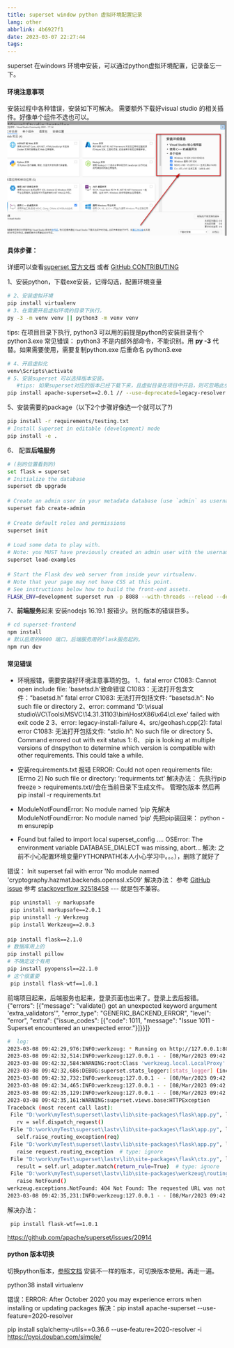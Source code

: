 ```yaml
---
title: superset window python 虚拟环境配置记录
lang: other
abbrlink: 4b6927f1
date: 2023-03-07 22:27:44
tags:
---
```


superset 在windows 环境中安装，可以通过python虚拟环境配置，记录备忘一下。

#### **环境注意事项**
安装过程中各种错误，安装如下可解决。
需要额外下载好visual studio 的相关插件。好像单个组件不选也可以。![详情如图](../../images/superset_20230304172137.jpg)
<!-- more -->
#### **具体步骤：**
详细可以查看[superset 官方文档](https://superset.apache.org/docs/installation/installing-superset-from-scratch) 或者 [GitHub CONTRIBUTING](https://github.com/apache/superset/blob/master/CONTRIBUTING.md#documentation)

1、安装python，下载exe安装，记得勾选，配置环境变量
```bash
# 2、安装虚拟环境 
pip install virtualenv 
# 3、在需要开启虚拟环境的目录下执行。
py -3 -m venv venv || python3 -m venv venv 
```
  tips: 在项目目录下执行, python3 可以用的前提是python的安装目录有个python3.exe
  常见错误： python3 不是内部外部命令，不能识别。用 **py -3** 代替。如果需要使用，需要复制python.exe 后重命名 python3.exe
```bash
# 4、开启虚拟化
venv\Scripts\activate 
# 5、安装superset 可以选择版本安装。
   #tips: 如果superset对应的版本已经下载下来，且虚拟目录在项目中开启，则可忽略此步骤。
pip install apache-superset==2.0.1 // --use-deprecated=legacy-resolver
```
5、安装需要的package（以下2个步骤好像选一个就可以了?)
```bash
pip install -r requirements/testing.txt
# Install Superset in editable (development) mode
pip install -e .
```
6、 配置**后端服务**
```bash
# (别的位置看到的)
set flask = superset 
# Initialize the database
superset db upgrade

# Create an admin user in your metadata database (use `admin` as username to be able to load the examples)
superset fab create-admin

# Create default roles and permissions
superset init

# Load some data to play with.
# Note: you MUST have previously created an admin user with the username `admin` for this command to work.
superset load-examples

# Start the Flask dev web server from inside your virtualenv.
# Note that your page may not have CSS at this point.
# See instructions below how to build the front-end assets.
FLASK_ENV=development superset run -p 8088 --with-threads --reload --debugger
```
7、**前端服务**起来
 安装nodejs 16.19.1 报错少。别的版本的错误巨多。
 ```bash
 # cd superset-frontend
 npm install 
 # 默认启用的9000 端口，后端服务用的flask服务起的。
 npm run dev 
 ````


#### 常见错误
+ 环境报错，需要安装好环境注意事项的包。
1、fatal error C1083: Cannot open include file: 'basetsd.h'致命错误 C1083：无法打开包含文件：“basetsd.h”
fatal error C1083: 无法打开包括文件: “basetsd.h”: No such file or directory
2、error: command 'D:\\visual studio\\VC\\Tools\\MSVC\\14.31.31103\\bin\\HostX86\\x64\\cl.exe' failed with exit code 2
3、error: legacy-install-failure
4、src/geohash.cpp(2): fatal error C1083: 无法打开包括文件: “stdio.h”: No such file or directory
5、Command errored out with exit status 1:
6、 pip is looking at multiple versions of dnspython to determine which version is compatible with other requirements. This could take a while.


+ 安装requirements.txt 报错
ERROR: Could not open requirements file: [Errno 2] No such file or directory: ‘requirments.txt’
解决办法：
  先执行pip freeze > requirements.txt//会在当前目录下生成文件。 管理包版本
  然后再pip install -r requirements.txt


+ ModuleNotFoundError: No module named ‘pip
先解决 ModuleNotFoundError: No module named ‘pip‘
先把pip装回来：
python -m ensurepip

+ Found but failed to import local superset_config
....
OSError: The environment variable DATABASE_DIALECT was missing, abort...
解决:
 之前不小心配置环境变量PYTHONPATH(本人小心学习中。。。），删除了就好了

错误：
Init superset fail with error 'No module named 'cryptography.hazmat.backends.openssl.x509'
解决办法： 参考 [GitHub issue](https://github.com/apache/superset/issues/22571)
参考 [stackoverflow 32518458](https://stackoverflow.com/questions/32518458/importerror-no-module-named-cryptography-hazmat-bindings-openssl)
--- 就是包不兼容。

```bash
 pip uninstall -y markupsafe
 pip install markupsafe==2.0.1
 pip uninstall -y Werkzeug
 pip install Werkzeug==2.0.3

pip install flask==2.1.0
# 数据库用上的 
pip install pillow
# 不确定这个有用
pip install pyopenssl==22.1.0
# 这个很重要
 pip install flask-wtf==1.0.1 
```


  前端项目起来，后端服务也起来，登录页面也出来了。登录上去后报错。
 {"errors": [{"message": "validate() got an unexpected keyword argument 'extra_validators'", "error_type": "GENERIC_BACKEND_ERROR", "level": "error", "extra": {"issue_codes": [{"code": 1011, "message": "Issue 1011 - Superset encountered an unexpected error."}]}}]}
 ```bash
#  log:
2023-03-08 09:42:29,976:INFO:werkzeug: * Running on http://127.0.0.1:8088/ (Press CTRL+C to quit)
2023-03-08 09:42:32,514:INFO:werkzeug:127.0.0.1 - - [08/Mar/2023 09:42:32] "GET / HTTP/1.1" 302 -
2023-03-08 09:42:32,584:WARNING:root:Class 'werkzeug.local.LocalProxy' is not mapped
2023-03-08 09:42:32,686:DEBUG:superset.stats_logger:[stats_logger] (incr) welcome
2023-03-08 09:42:32,732:INFO:werkzeug:127.0.0.1 - - [08/Mar/2023 09:42:32] "GET /superset/welcome/ HTTP/1.1" 302 -
2023-03-08 09:42:34,465:INFO:werkzeug:127.0.0.1 - - [08/Mar/2023 09:42:34] "GET /login/ HTTP/1.1" 200 -
2023-03-08 09:42:35,129:INFO:werkzeug:127.0.0.1 - - [08/Mar/2023 09:42:35] "GET /static/assets/preamble.418fde3b.entry.js HTTP/1.1" 200 -
2023-03-08 09:42:35,161:WARNING:superset.views.base:HTTPException
Traceback (most recent call last):
  File "D:\work\myTest\superset\lastv\lib\site-packages\flask\app.py", line 1523, in full_dispatch_request
    rv = self.dispatch_request()
  File "D:\work\myTest\superset\lastv\lib\site-packages\flask\app.py", line 1499, in dispatch_request
    self.raise_routing_exception(req)
  File "D:\work\myTest\superset\lastv\lib\site-packages\flask\app.py", line 1481, in raise_routing_exception
    raise request.routing_exception  # type: ignore
  File "D:\work\myTest\superset\lastv\lib\site-packages\flask\ctx.py", line 397, in match_request
    result = self.url_adapter.match(return_rule=True)  # type: ignore
  File "D:\work\myTest\superset\lastv\lib\site-packages\werkzeug\routing.py", line 2042, in match
    raise NotFound()
werkzeug.exceptions.NotFound: 404 Not Found: The requested URL was not found on the server. If you entered the URL manually please check your spelling and try again.
2023-03-08 09:42:35,231:INFO:werkzeug:127.0.0.1 - - [08/Mar/2023 09:42:35] "GET /static/assets/menu.926ed779.entry.js HTTP/1.1" 200 -
 ```

解决办法： 
```bash
 pip install flask-wtf==1.0.1 
```
https://github.com/apache/superset/issues/20914


 
#### python 版本切换
切换python版本，[参照文档](https://blog.csdn.net/qq_42455308/article/details/129263694)
安装不一样的版本，可切换版本使用。再走一遍。

python38 install virtualenv

错误：ERROR: After October 2020 you may experience errors when installing or updating packages 
解决：pip install apache-superset --use-feature=2020-resolver

pip install sqlalchemy-utils==0.36.6 --use-feature=2020-resolver -i https://pypi.douban.com/simple/


